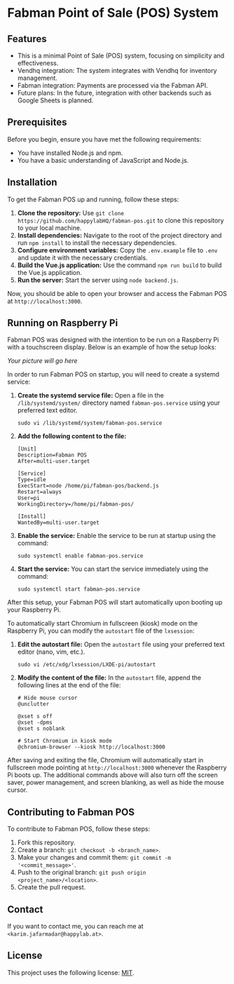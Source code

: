 # Fabman Point of Sale (POS) System

## Features

- This is a minimal Point of Sale (POS) system, focusing on simplicity and effectiveness.
- Vendhq integration: The system integrates with Vendhq for inventory management.
- Fabman integration: Payments are processed via the Fabman API.
- Future plans: In the future, integration with other backends such as Google Sheets is planned.

## Prerequisites

Before you begin, ensure you have met the following requirements:

- You have installed Node.js and npm.
- You have a basic understanding of JavaScript and Node.js.

## Installation

To get the Fabman POS up and running, follow these steps:

1. **Clone the repository:** Use `git clone https://github.com/happylabHQ/fabman-pos.git` to clone this repository to your local machine.
2. **Install dependencies:** Navigate to the root of the project directory and run `npm install` to install the necessary dependencies.
3. **Configure environment variables:** Copy the `.env.example` file to `.env` and update it with the necessary credentials.
4. **Build the Vue.js application:** Use the command `npm run build` to build the Vue.js application.
5. **Run the server:** Start the server using `node backend.js`.

Now, you should be able to open your browser and access the Fabman POS at `http://localhost:3000`.

## Running on Raspberry Pi

Fabman POS was designed with the intention to be run on a Raspberry Pi with a touchscreen display. Below is an example of how the setup looks:

*Your picture will go here*

In order to run Fabman POS on startup, you will need to create a systemd service:

1. **Create the systemd service file:** Open a file in the `/lib/systemd/system/` directory named `fabman-pos.service` using your preferred text editor.
    ```
    sudo vi /lib/systemd/system/fabman-pos.service
    ```

2. **Add the following content to the file:**
    ```
    [Unit]
    Description=Fabman POS
    After=multi-user.target

    [Service]
    Type=idle
    ExecStart=node /home/pi/fabman-pos/backend.js
    Restart=always
    User=pi
    WorkingDirectory=/home/pi/fabman-pos/

    [Install]
    WantedBy=multi-user.target
    ```
    
3. **Enable the service:** Enable the service to be run at startup using the command:
    ```
    sudo systemctl enable fabman-pos.service
    ```
   
4. **Start the service:** You can start the service immediately using the command:
    ```
    sudo systemctl start fabman-pos.service
    ```

After this setup, your Fabman POS will start automatically upon booting up your Raspberry Pi.


To automatically start Chromium in fullscreen (kiosk) mode on the Raspberry Pi, you can modify the `autostart` file of the `lxsession`:

1. **Edit the autostart file:** Open the `autostart` file using your preferred text editor (nano, vim, etc.).
    ```
    sudo vi /etc/xdg/lxsession/LXDE-pi/autostart
    ```

2. **Modify the content of the file:** In the `autostart` file, append the following lines at the end of the file:

    ```
    # Hide mouse cursor
    @unclutter

    @xset s off
    @xset -dpms
    @xset s noblank

    # Start Chromium in kiosk mode
    @chromium-browser --kiosk http://localhost:3000
    ```
    
After saving and exiting the file, Chromium will automatically start in fullscreen mode pointing at `http://localhost:3000` whenever the Raspberry Pi boots up. The additional commands above will also turn off the screen saver, power management, and screen blanking, as well as hide the mouse cursor.

## Contributing to Fabman POS

To contribute to Fabman POS, follow these steps:

1. Fork this repository.
2. Create a branch: `git checkout -b <branch_name>`.
3. Make your changes and commit them: `git commit -m '<commit_message>'`.
4. Push to the original branch: `git push origin <project_name>/<location>`.
5. Create the pull request.

## Contact

If you want to contact me, you can reach me at `<karim.jafarmadar@happylab.at>`.

## License

This project uses the following license: [MIT](https://opensource.org/licenses/MIT).
